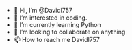 - 👋 Hi, I’m @Davidl757
- 👀 I’m interested in coding.    
- 🌱 I’m currently learning Python
- 💞️ I’m looking to collaborate on anything
- 📫 How to reach me Davidl757

<!---
Davidl757/Davidl757 is a ✨ special ✨ repository because its `README.md` (this file) appears on your GitHub profile.
You can click the Preview link to take a look at your changes.
--->
